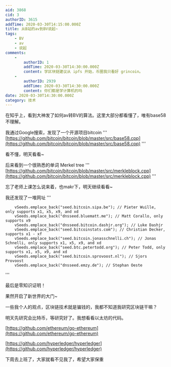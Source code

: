 ```yaml
---
aid: 3868
cid: 3
authorID: 3615
addTime: 2020-03-30T14:15:00.000Z
title: 从B站的av到BV说起~
tags:
    - BV
    - av
    - 说起
comments:
    -
        authorID: 1
        addTime: 2020-03-30T14:30:00.000Z
        content: 学区块链建议从 ipfs 开始，币圈我只看好 grincoin。
    -
        authorID: 2939
        addTime: 2020-03-30T14:30:00.000Z
        content: 你们都是学计算机的吗
date: 2020-03-30T14:30:00.000Z
category: 技术
---
```


在知乎上，看到大神发了如何av转BV的算法。这里大部分都看懂了，唯有base58不理解。

我通过Google搜索，发现了一个开源项目bitcoin ''' [https://github.com/bitcoin/bitcoin/blob/master/src/base58.cpp](https://github.com/bitcoin/bitcoin/blob/master/src/base58.cpp) '''

看不懂，明天看看~

后来看到一个很熟悉的单词 Merkel tree ''' [https://github.com/bitcoin/bitcoin/blob/master/src/merkleblock.cpp](https://github.com/bitcoin/bitcoin/blob/master/src/merkleblock.cpp) '''

忘了老师上课怎么说来着，也makr下，明天继续看看~

我还发现了一堆网址 '''

        vSeeds.emplace_back("seed.bitcoin.sipa.be"); // Pieter Wuille, only supports x1, x5, x9, and xd
        vSeeds.emplace_back("dnsseed.bluematt.me"); // Matt Corallo, only supports x9
        vSeeds.emplace_back("dnsseed.bitcoin.dashjr.org"); // Luke Dashjr
        vSeeds.emplace_back("seed.bitcoinstats.com"); // Christian Decker, supports x1 - xf
        vSeeds.emplace_back("seed.bitcoin.jonasschnelli.ch"); // Jonas Schnelli, only supports x1, x5, x9, and xd
        vSeeds.emplace_back("seed.btc.petertodd.org"); // Peter Todd, only supports x1, x5, x9, and xd
        vSeeds.emplace_back("seed.bitcoin.sprovoost.nl"); // Sjors Provoost
        vSeeds.emplace_back("dnsseed.emzy.de"); // Stephan Oeste
    

'''

最后是零知识证明！

果然开启了新世界的大门~

一些我个人的观点，区块链技术就是骗钱的，我都不知道我研究区块链干嘛？

明天先研究会比特币，等研究好了。我想看看以太坊的代码。

[https://github.com/ethereum/go-ethereum](https://github.com/ethereum/go-ethereum)

[https://github.com/hyperledger/hyperledger](https://github.com/hyperledger/hyperledger)

下周去上班了，大家就看不见我了，希望大家保重
